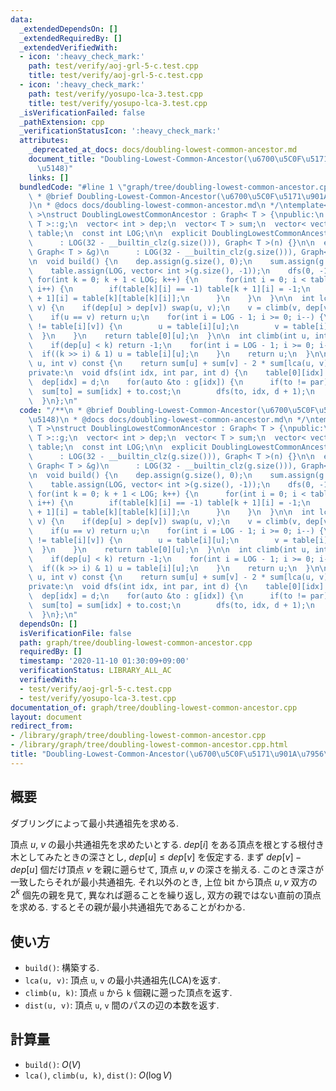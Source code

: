 ```yaml
---
data:
  _extendedDependsOn: []
  _extendedRequiredBy: []
  _extendedVerifiedWith:
  - icon: ':heavy_check_mark:'
    path: test/verify/aoj-grl-5-c.test.cpp
    title: test/verify/aoj-grl-5-c.test.cpp
  - icon: ':heavy_check_mark:'
    path: test/verify/yosupo-lca-3.test.cpp
    title: test/verify/yosupo-lca-3.test.cpp
  _isVerificationFailed: false
  _pathExtension: cpp
  _verificationStatusIcon: ':heavy_check_mark:'
  attributes:
    _deprecated_at_docs: docs/doubling-lowest-common-ancestor.md
    document_title: "Doubling-Lowest-Common-Ancestor(\u6700\u5C0F\u5171\u901A\u7956\
      \u5148)"
    links: []
  bundledCode: "#line 1 \"graph/tree/doubling-lowest-common-ancestor.cpp\"\n/**\n\
    \ * @brief Doubling-Lowest-Common-Ancestor(\u6700\u5C0F\u5171\u901A\u7956\u5148\
    )\n * @docs docs/doubling-lowest-common-ancestor.md\n */\ntemplate< typename T\
    \ >\nstruct DoublingLowestCommonAncestor : Graph< T > {\npublic:\n  using Graph<\
    \ T >::g;\n  vector< int > dep;\n  vector< T > sum;\n  vector< vector< int > >\
    \ table;\n  const int LOG;\n\n  explicit DoublingLowestCommonAncestor(int n)\n\
    \      : LOG(32 - __builtin_clz(g.size())), Graph< T >(n) {}\n\n  explicit DoublingLowestCommonAncestor(const\
    \ Graph< T > &g)\n      : LOG(32 - __builtin_clz(g.size())), Graph< T >(g) {}\n\
    \n  void build() {\n    dep.assign(g.size(), 0);\n    sum.assign(g.size(), 0);\n\
    \    table.assign(LOG, vector< int >(g.size(), -1));\n    dfs(0, -1, 0);\n   \
    \ for(int k = 0; k + 1 < LOG; k++) {\n      for(int i = 0; i < table[k].size();\
    \ i++) {\n        if(table[k][i] == -1) table[k + 1][i] = -1;\n        else table[k\
    \ + 1][i] = table[k][table[k][i]];\n      }\n    }\n  }\n\n  int lca(int u, int\
    \ v) {\n    if(dep[u] > dep[v]) swap(u, v);\n    v = climb(v, dep[v] - dep[u]);\n\
    \    if(u == v) return u;\n    for(int i = LOG - 1; i >= 0; i--) {\n      if(table[i][u]\
    \ != table[i][v]) {\n        u = table[i][u];\n        v = table[i][v];\n    \
    \  }\n    }\n    return table[0][u];\n  }\n\n  int climb(int u, int k) const {\n\
    \    if(dep[u] < k) return -1;\n    for(int i = LOG - 1; i >= 0; i--) {\n    \
    \  if((k >> i) & 1) u = table[i][u];\n    }\n    return u;\n  }\n\n  T dist(int\
    \ u, int v) const {\n    return sum[u] + sum[v] - 2 * sum[lca(u, v)];\n  }\n\n\
    private:\n  void dfs(int idx, int par, int d) {\n    table[0][idx] = par;\n  \
    \  dep[idx] = d;\n    for(auto &to : g[idx]) {\n      if(to != par) {\n      \
    \  sum[to] = sum[idx] + to.cost;\n        dfs(to, idx, d + 1);\n      }\n    }\n\
    \  }\n};\n"
  code: "/**\n * @brief Doubling-Lowest-Common-Ancestor(\u6700\u5C0F\u5171\u901A\u7956\
    \u5148)\n * @docs docs/doubling-lowest-common-ancestor.md\n */\ntemplate< typename\
    \ T >\nstruct DoublingLowestCommonAncestor : Graph< T > {\npublic:\n  using Graph<\
    \ T >::g;\n  vector< int > dep;\n  vector< T > sum;\n  vector< vector< int > >\
    \ table;\n  const int LOG;\n\n  explicit DoublingLowestCommonAncestor(int n)\n\
    \      : LOG(32 - __builtin_clz(g.size())), Graph< T >(n) {}\n\n  explicit DoublingLowestCommonAncestor(const\
    \ Graph< T > &g)\n      : LOG(32 - __builtin_clz(g.size())), Graph< T >(g) {}\n\
    \n  void build() {\n    dep.assign(g.size(), 0);\n    sum.assign(g.size(), 0);\n\
    \    table.assign(LOG, vector< int >(g.size(), -1));\n    dfs(0, -1, 0);\n   \
    \ for(int k = 0; k + 1 < LOG; k++) {\n      for(int i = 0; i < table[k].size();\
    \ i++) {\n        if(table[k][i] == -1) table[k + 1][i] = -1;\n        else table[k\
    \ + 1][i] = table[k][table[k][i]];\n      }\n    }\n  }\n\n  int lca(int u, int\
    \ v) {\n    if(dep[u] > dep[v]) swap(u, v);\n    v = climb(v, dep[v] - dep[u]);\n\
    \    if(u == v) return u;\n    for(int i = LOG - 1; i >= 0; i--) {\n      if(table[i][u]\
    \ != table[i][v]) {\n        u = table[i][u];\n        v = table[i][v];\n    \
    \  }\n    }\n    return table[0][u];\n  }\n\n  int climb(int u, int k) const {\n\
    \    if(dep[u] < k) return -1;\n    for(int i = LOG - 1; i >= 0; i--) {\n    \
    \  if((k >> i) & 1) u = table[i][u];\n    }\n    return u;\n  }\n\n  T dist(int\
    \ u, int v) const {\n    return sum[u] + sum[v] - 2 * sum[lca(u, v)];\n  }\n\n\
    private:\n  void dfs(int idx, int par, int d) {\n    table[0][idx] = par;\n  \
    \  dep[idx] = d;\n    for(auto &to : g[idx]) {\n      if(to != par) {\n      \
    \  sum[to] = sum[idx] + to.cost;\n        dfs(to, idx, d + 1);\n      }\n    }\n\
    \  }\n};\n"
  dependsOn: []
  isVerificationFile: false
  path: graph/tree/doubling-lowest-common-ancestor.cpp
  requiredBy: []
  timestamp: '2020-11-10 01:30:09+09:00'
  verificationStatus: LIBRARY_ALL_AC
  verifiedWith:
  - test/verify/aoj-grl-5-c.test.cpp
  - test/verify/yosupo-lca-3.test.cpp
documentation_of: graph/tree/doubling-lowest-common-ancestor.cpp
layout: document
redirect_from:
- /library/graph/tree/doubling-lowest-common-ancestor.cpp
- /library/graph/tree/doubling-lowest-common-ancestor.cpp.html
title: "Doubling-Lowest-Common-Ancestor(\u6700\u5C0F\u5171\u901A\u7956\u5148)"
---
```

## 概要
ダブリングによって最小共通祖先を求める.

頂点 $u$, $v$ の最小共通祖先を求めたいとする. $dep[i]$ をある頂点を根とする根付き木としてみたときの深さとし, $dep[u] \leq dep[v]$ を仮定する. まず $dep[v] - dep[u]$ 個だけ頂点 $v$ を親に遡らせて, 頂点 $u, v$ の深さを揃える. このとき深さが一致したらそれが最小共通祖先. それ以外のとき, 上位 bit から頂点 $u, v$ 双方の $2^k$ 個先の親を見て, 異なれば遡ることを繰り返し, 双方の親ではない直前の頂点を求める. するとその親が最小共通祖先であることがわかる.

## 使い方

* `build()`: 構築する.
* `lca(u, v)`: 頂点 `u`, `v` の最小共通祖先(LCA)を返す.
* `climb(u, k)`: 頂点 `u` から `k` 個親に遡った頂点を返す.
* `dist(u, v)`: 頂点 `u`, `v` 間のパスの辺の本数を返す.

## 計算量

* `build()`: $O(V)$
* `lca()`, `climb(u, k)`, `dist()`: $O(\log V)$
